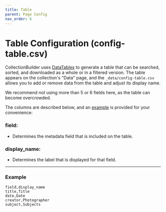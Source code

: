 ```yaml
---
title: Table
parent: Page Config
nav_order: 6
---
```


# Table Configuration (config-table.csv)

CollectionBuilder uses [DataTables](https://datatables.net/) to generate a table that can be searched, sorted, and downloaded as a whole or in a filtered version.
The table appears on the collection's "Data" page, and the `_data/config-table.csv` allows you to add or remove data from the table and adjust its display name.

We recommend not using more than 5 or 6 fields here, as the table can become overcrowded. 

The columns are described below, and an [example](#example) is provided for your convenience:

### field: 
- Determines the metadata field that is included on the table. 

### display_name: 
- Determines the label that is displayed for that field.

---

### Example 

```
field,display_name
title,Title
date,Date
creator,Photographer
subject,Subjects
```